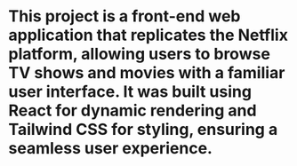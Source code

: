 # This project is a front-end web application that replicates the Netflix platform, allowing users to browse TV shows and movies with a familiar user interface. It was built using React for dynamic rendering and Tailwind CSS for styling, ensuring a seamless user experience.